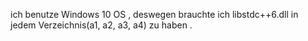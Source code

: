 ich benutze Windows 10 OS , deswegen brauchte ich libstdc++6.dll in jedem Verzeichnis(a1, a2, a3, a4)  zu haben .